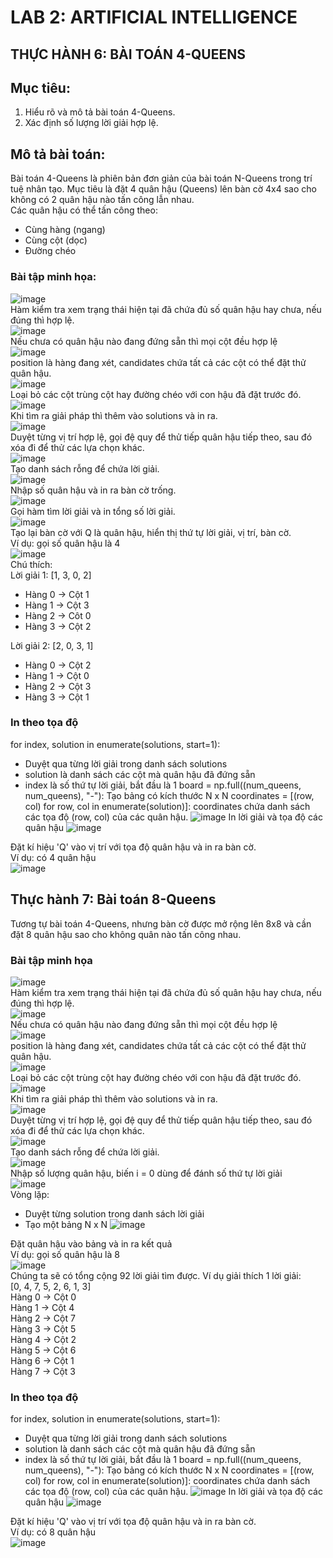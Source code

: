 # LAB 2: ARTIFICIAL INTELLIGENCE  
## THỰC HÀNH 6: BÀI TOÁN 4-QUEENS
## Mục tiêu:  
1. Hiểu rõ và mô tả bài toán 4-Queens.
2. Xác định số lượng lời giải hợp lệ.
## Mô tả bài toán:  
Bài toán 4-Queens là phiên bản đơn giản của bài toán N-Queens trong trí tuệ nhân tạo. Mục tiêu là đặt 4 quân hậu (Queens) lên bàn cờ 4x4 sao cho không có 2 quân hậu nào tấn công lẫn nhau.  
Các quân hậu có thể tấn công theo:
- Cùng hàng (ngang)
- Cùng cột (dọc)
- Đường chéo
### Bài tập minh họa:  
![image](https://github.com/user-attachments/assets/ded83901-26fa-4950-b2df-202eae6d7cae)  
Hàm kiểm tra xem trạng thái hiện tại đã chứa đủ số quân hậu hay chưa, nếu đúng thì hợp lệ.  
![image](https://github.com/user-attachments/assets/277cbbdf-12a6-4d5b-ac50-23fb8ede93ae)  
Nếu chưa có quân hậu nào đang đứng sẵn thì mọi cột đều hợp lệ  
![image](https://github.com/user-attachments/assets/66ddb5cd-c404-4d23-86be-3e1f446b93d6)  
position là hàng đang xét, candidates chứa tất cả các cột có thể đặt thử quân hậu.  
![image](https://github.com/user-attachments/assets/c9da02a7-f449-45f2-a31d-d39274639c6d)  
Loại bỏ các cột trùng cột hay đường chéo với con hậu đã đặt trước đó.  
![image](https://github.com/user-attachments/assets/0102fedb-be37-4f66-a15a-f2b399a877c5)  
Khi tìm ra giải pháp thì thêm vào solutions và in ra.  
![image](https://github.com/user-attachments/assets/4191d381-3dd8-44f7-befe-4c528d4d1b10)  
Duyệt từng vị trí hợp lệ, gọi đệ quy để thử tiếp quân hậu tiếp theo, sau đó xóa đi để thử các lựa chọn khác.  
![image](https://github.com/user-attachments/assets/34b2e96a-3894-41fa-99fd-da666db270a7)  
Tạo danh sách rỗng để chứa lời giải.  
![image](https://github.com/user-attachments/assets/87707f85-528d-408f-b248-d596b600c380)  
Nhập số quân hậu và in ra bàn cờ trống.    
![image](https://github.com/user-attachments/assets/80aed7e7-1692-48a6-b8d9-7c350271c5a5)  
Gọi hàm tìm lời giải và in tổng số lời giải.  
![image](https://github.com/user-attachments/assets/bf4200d3-1a64-431a-9a0e-1a9e1476098d)  
Tạo lại bàn cờ với Q là quân hậu, hiển thị thứ tự lời giải, vị trí, bàn cờ.  
Ví dụ: gọi số quân hậu là 4  
![image](https://github.com/user-attachments/assets/126d1fa2-167c-4784-aeb4-1a5bb4246074)  
Chú thích:  
Lời giải 1: [1, 3, 0, 2]  
- Hàng 0 -> Cột 1
- Hàng 1 -> Cột 3
- Hàng 2 -> Côt 0
- Hàng 3 -> Cột 2

Lời giải 2: [2, 0, 3, 1]  
- Hàng 0 -> Cột 2
- Hàng 1 -> Cột 0
- Hàng 2 -> Cột 3
- Hàng 3 -> Cột 1

### In theo tọa độ  
for index, solution in enumerate(solutions, start=1):  
- Duyệt qua từng lời giải trong danh sách solutions
- solution là danh sách các cột mà quân hậu đã đứng sẵn
- index là số thứ tự lời giải, bắt đầu là 1
board = np.full((num_queens, num_queens), "-"): Tạo bảng có kích thước N x N
coordinates = [(row, col) for row, col in enumerate(solution)]: coordinates chứa danh sách các tọa độ (row, col) của các quân hậu.
![image](https://github.com/user-attachments/assets/c35eb255-6a64-45c5-9eb8-f976ac62c291)
In lời giải và tọa độ các quân hậu
![image](https://github.com/user-attachments/assets/a7e150bd-db8b-4bcc-a466-911ef7cf42df)

Đặt kí hiệu 'Q' vào vị trí với tọa độ quân hậu và in ra bàn cờ.  
Ví dụ: có 4 quân hậu  
![image](https://github.com/user-attachments/assets/4b825ac8-5ba2-48f2-99e5-110d7564d3ff)  


## Thực hành 7: Bài toán 8-Queens  
Tương tự bài toán 4-Queens, nhưng bàn cờ được mở rộng lên 8x8 và cần đặt 8 quân hậu sao cho không quân nào tấn công nhau.  
### Bài tập minh họa  
![image](https://github.com/user-attachments/assets/ded83901-26fa-4950-b2df-202eae6d7cae)  
Hàm kiểm tra xem trạng thái hiện tại đã chứa đủ số quân hậu hay chưa, nếu đúng thì hợp lệ.  
![image](https://github.com/user-attachments/assets/277cbbdf-12a6-4d5b-ac50-23fb8ede93ae)  
Nếu chưa có quân hậu nào đang đứng sẵn thì mọi cột đều hợp lệ  
![image](https://github.com/user-attachments/assets/66ddb5cd-c404-4d23-86be-3e1f446b93d6)  
position là hàng đang xét, candidates chứa tất cả các cột có thể đặt thử quân hậu.  
![image](https://github.com/user-attachments/assets/c9da02a7-f449-45f2-a31d-d39274639c6d)  
Loại bỏ các cột trùng cột hay đường chéo với con hậu đã đặt trước đó.  
![image](https://github.com/user-attachments/assets/0102fedb-be37-4f66-a15a-f2b399a877c5)  
Khi tìm ra giải pháp thì thêm vào solutions và in ra.  
![image](https://github.com/user-attachments/assets/4191d381-3dd8-44f7-befe-4c528d4d1b10)  
Duyệt từng vị trí hợp lệ, gọi đệ quy để thử tiếp quân hậu tiếp theo, sau đó xóa đi để thử các lựa chọn khác.  
![image](https://github.com/user-attachments/assets/34b2e96a-3894-41fa-99fd-da666db270a7)  
Tạo danh sách rỗng để chứa lời giải.  
![image](https://github.com/user-attachments/assets/cd64edb3-eb1f-410f-af6d-08b85d2305ca)  
Nhập số lượng quân hậu, biến i = 0 dùng để đánh số thứ tự lời giải  
![image](https://github.com/user-attachments/assets/700518d6-97b8-4a1c-b01e-cb392413770b)  
Vòng lặp:  
- Duyệt từng solution trong danh sách lời giải
- Tạo một bảng N x N
![image](https://github.com/user-attachments/assets/8e1878ab-a08b-4ab0-9b2f-623d34c4ae37)

Đặt quân hậu vào bảng và in ra kết quả  
Ví dụ: gọi số quân hậu là 8  
![image](https://github.com/user-attachments/assets/34796019-b29d-4688-84f5-12a86a8bd441)  
Chúng ta sẽ có tổng cộng 92 lời giải tìm được. Ví dụ giải thích 1 lời giải:  
[0, 4, 7, 5, 2, 6, 1, 3]  
Hàng 0 -> Cột 0  
Hàng 1 -> Cột 4  
Hàng 2 -> Cột 7  
Hàng 3 -> Cột 5  
Hàng 4 -> Cột 2  
Hàng 5 -> Cột 6  
Hàng 6 -> Cột 1  
Hàng 7 -> Cột 3  

### In theo tọa độ  
for index, solution in enumerate(solutions, start=1):  
- Duyệt qua từng lời giải trong danh sách solutions
- solution là danh sách các cột mà quân hậu đã đứng sẵn
- index là số thứ tự lời giải, bắt đầu là 1
board = np.full((num_queens, num_queens), "-"): Tạo bảng có kích thước N x N
coordinates = [(row, col) for row, col in enumerate(solution)]: coordinates chứa danh sách các tọa độ (row, col) của các quân hậu.
![image](https://github.com/user-attachments/assets/c35eb255-6a64-45c5-9eb8-f976ac62c291)
In lời giải và tọa độ các quân hậu
![image](https://github.com/user-attachments/assets/a7e150bd-db8b-4bcc-a466-911ef7cf42df)

Đặt kí hiệu 'Q' vào vị trí với tọa độ quân hậu và in ra bàn cờ.  
Ví dụ: có 8 quân hậu  
![image](https://github.com/user-attachments/assets/15e32074-0fba-4a3c-a6f3-0abe92618f5b)  































